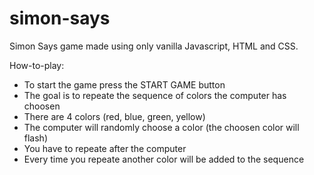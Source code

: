 # simon-says
Simon Says game made using only vanilla Javascript, HTML and CSS.

How-to-play:
- To start the game press the START GAME button
- The goal is to repeate the sequence of colors the computer has choosen
- There are 4 colors (red, blue, green, yellow)
- The computer will randomly choose a color (the choosen color will flash)
- You have to repeate after the computer
- Every time you repeate another color will be added to the sequence

